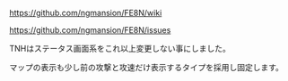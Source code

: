 https://github.com/ngmansion/FE8N/wiki

https://github.com/ngmansion/FE8N/issues

TNHはステータス画面系をこれ以上変更しない事にしました。

マップの表示も少し前の攻撃と攻速だけ表示するタイプを採用し固定します。
